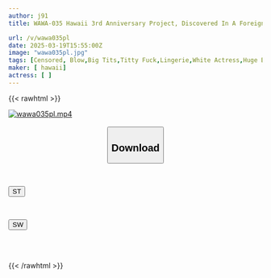```yaml
---
author: j91
title: WAWA-035 Hawaii 3rd Anniversary Project, Discovered In A Foreign Country! A Black Beauty And A Japanese Man Have Raw Sex

url: /v/wawa035pl
date: 2025-03-19T15:55:00Z
image: "wawa035pl.jpg"
tags: [Censored, Blow,Big Tits,Titty Fuck,Lingerie,White Actress,Huge Butt	]
maker: [ hawaii]
actress: [ ]
---
```



{{< rawhtml >}}

<div class="video" data-videoid="YD0QJljrP6fv4J1">
    <a href="javascript:;">
        <img src="/v/wawa035pl/wawa035pl.jpg" width="WIDTH" height="HEIGHT" alt="wawa035pl.mp4" loading="lazy">
    </a>
</div>

<script type="text/javascript" src="https://j91.asia/asset/on-demand-st.js"></script>

<br>
  <link rel="stylesheet" href="https://j91.asia/asset/bs5.css">
  
  <center>
  <button class="btn btn-primary" type="button" data-bs-toggle="collapse" data-bs-target=".multi-collapse" aria-expanded="false" aria-controls="multiCollapseExample1 multiCollapseExample2"><h2>Download</h2></button></center>
</p>
<div class="row">
  <div class="col">
    <div class="collapse multi-collapse" id="multiCollapseExample1">
      <div class="card card-body">
	      	      <br>
<div class="buttons">  
<p><a href="/v/wawa035pl/st.html" target="_blank"><button class="btn-hover color-3"><i class="fa fa-download"></i> ST</button></a></p></div>
    </div>
  </div>
</div>
  <div class="col">
    <div class="collapse multi-collapse" id="multiCollapseExample2">
      <div class="card card-body">
	      <br>
<div class="buttons">
<p><a href="/v/wawa035pl/sw.html" target="_blank"><button class="btn-hover color-2"><i class="fa fa-download"></i> SW</button></a></p></div>
<br><br>
      </div>
    </div>
  </div>
</div>

{{< /rawhtml >}}